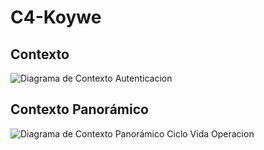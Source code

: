 # C4-Koywe

## Contexto
![Diagrama de Contexto Autenticacion](./ContextoOperacion.png )

## Contexto Panorámico
![Diagrama de Contexto Panorámico Ciclo Vida Operacion](./ContextoPanoramicoOperacion.png )
